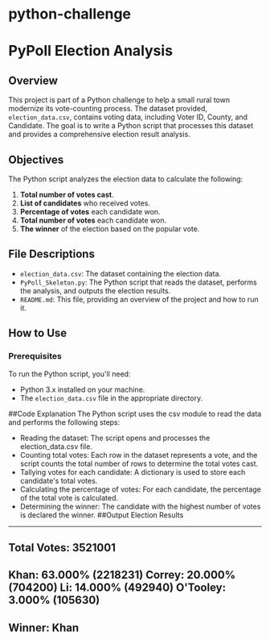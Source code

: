 # python-challenge
# PyPoll Election Analysis

## Overview
This project is part of a Python challenge to help a small rural town modernize its vote-counting process. The dataset provided, `election_data.csv`, contains voting data, including Voter ID, County, and Candidate. The goal is to write a Python script that processes this dataset and provides a comprehensive election result analysis.

## Objectives
The Python script analyzes the election data to calculate the following:

1. **Total number of votes cast**.
2. **List of candidates** who received votes.
3. **Percentage of votes** each candidate won.
4. **Total number of votes** each candidate won.
5. **The winner** of the election based on the popular vote.

## File Descriptions
- `election_data.csv`: The dataset containing the election data.
- `PyPoll_Skeleton.py`: The Python script that reads the dataset, performs the analysis, and outputs the election results.
- `README.md`: This file, providing an overview of the project and how to run it.

## How to Use

### Prerequisites
To run the Python script, you'll need:
- Python 3.x installed on your machine.
- The `election_data.csv` file in the appropriate directory.

##Code Explanation
The Python script uses the csv module to read the data and performs the following steps:

- Reading the dataset: The script opens and processes the election_data.csv file.
- Counting total votes: Each row in the dataset represents a vote, and the script counts the total number of rows to determine the total votes cast.
- Tallying votes for each candidate: A dictionary is used to store each candidate's total votes.
- Calculating the percentage of votes: For each candidate, the percentage of the total vote is calculated.
- Determining the winner: The candidate with the highest number of votes is declared the winner.
##Output
Election Results
-------------------------
Total Votes: 3521001
-------------------------
Khan: 63.000% (2218231)
Correy: 20.000% (704200)
Li: 14.000% (492940)
O'Tooley: 3.000% (105630)
-------------------------
Winner: Khan
-------------------------


